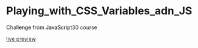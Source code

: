# Playing_with_CSS_Variables_adn_JS

Challenge from JavaScript30 course

<a href='https://tomasz-paterka.github.io/Playing_with_CSS_Variables_adn_JS/'>live preview</a>

